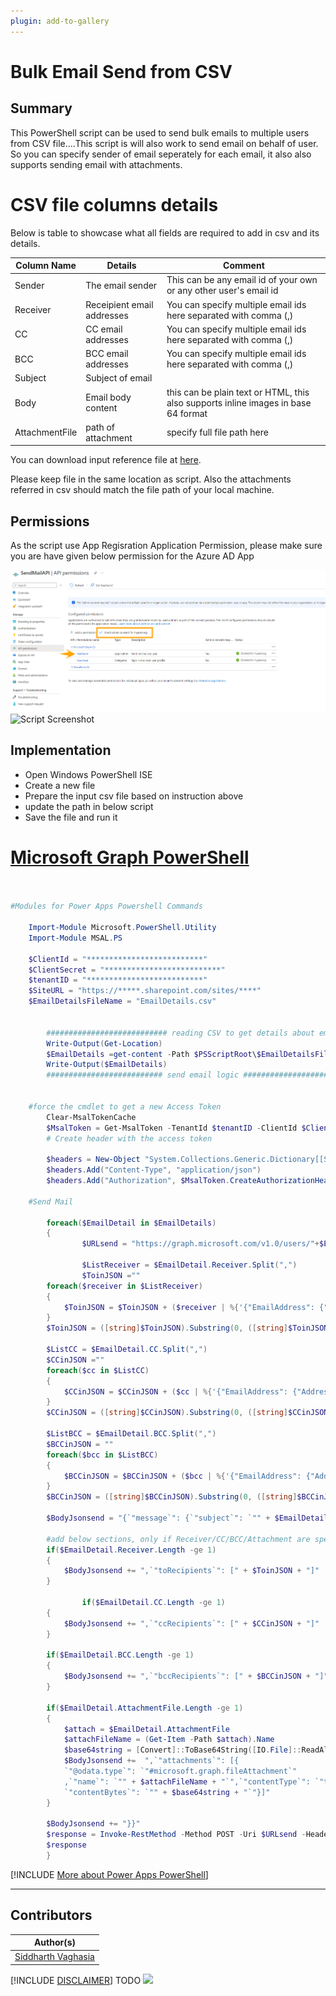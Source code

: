 ```yaml
---
plugin: add-to-gallery
---
```


# Bulk Email Send from CSV

## Summary

This PowerShell script can be used to send bulk emails to multiple users from CSV file....This script is will also work to send email on behalf of user. So you can specify sender of email seperately for each email, it also also supports sending email with attachments.

# CSV file columns details
Below is table to showcase what all fields are required to add in csv and its details.

| Column Name | Details  | Comment  |
|---|---|---|
| Sender | The email sender |   This can be any email id of your own or any other user's email id |
| Receiver | Receipient email addresses | You can specify multiple email ids here separated with comma (,)   |
| CC | CC email addresses|  You can specify multiple email ids here separated with comma (,) |
| BCC| BCC email addresses|  You can specify multiple email ids here separated with comma (,) |
| Subject | Subject of email | |
| Body | Email body content | this can be plain text or HTML, this also supports inline images in base 64 format |
| AttachmentFile | path of attachment | specify full file path here |

You can download input reference file at [here](assets/EmailDetails.csv).

Please keep file in the same location as script.
Also the attachments referred in csv should match the file path of your local machine.

## Permissions
As the script use App Regisration Application Permission, please make sure you are have given below permission for the Azure AD App

![Permission](assets/API_Permissions.png)
![Script Screenshot](assets/running-script.png)

## Implementation

- Open Windows PowerShell ISE
- Create a new file
- Prepare the input csv file based on instruction above
- update the path in below script
- Save the file and run it
 
# [Microsoft Graph PowerShell](#tab/graphps)
```powershell


#Modules for Power Apps Powershell Commands

	Import-Module Microsoft.PowerShell.Utility
	Import-Module MSAL.PS

	$ClientId = "**************************"
	$ClientSecret = "**************************"
	$tenantID = "**************************"
	$SiteURL = "https://*****.sharepoint.com/sites/****"
	$EmailDetailsFileName = "EmailDetails.csv"
 
		
        ########################### reading CSV to get details about email ###################
        Write-Output(Get-Location)
        $EmailDetails =get-content -Path $PSScriptRoot\$EmailDetailsFileName | Out-String | ConvertFrom-Csv
        Write-Output($EmailDetails)
        ########################## send email logic #####################
 
        
	#force the cmdlet to get a new Access Token
		Clear-MsalTokenCache
        $MsalToken = Get-MsalToken -TenantId $tenantID -ClientId $ClientId -ClientSecret ($ClientSecret | ConvertTo-SecureString -AsPlainText -Force)
        # Create header with the access token

        $headers = New-Object "System.Collections.Generic.Dictionary[[String],[String]]"
        $headers.Add("Content-Type", "application/json")
        $headers.Add("Authorization", $MsalToken.CreateAuthorizationHeader())  

	#Send Mail    

        foreach($EmailDetail in $EmailDetails)
        {
            	$URLsend = "https://graph.microsoft.com/v1.0/users/"+$EmailDetail.Sender+"/sendMail"

            	$ListReceiver = $EmailDetail.Receiver.Split(",")
            	$ToinJSON =""
		foreach($receiver in $ListReceiver)
		{
			$ToinJSON = $ToinJSON + ($receiver | %{'{"EmailAddress": {"Address": "'+$_+'"}},'})
		}
		$ToinJSON = ([string]$ToinJSON).Substring(0, ([string]$ToinJSON ).Length - 1)
         
		$ListCC = $EmailDetail.CC.Split(",")
		$CCinJSON =""
		foreach($cc in $ListCC)
		{
			$CCinJSON = $CCinJSON + ($cc | %{'{"EmailAddress": {"Address": "'+$_+'"}},'})
		}
		$CCinJSON = ([string]$CCinJSON).Substring(0, ([string]$CCinJSON ).Length - 1)

		$ListBCC = $EmailDetail.BCC.Split(",")
		$BCCinJSON = ""
		foreach($bcc in $ListBCC)
		{
			$BCCinJSON = $BCCinJSON + ($bcc | %{'{"EmailAddress": {"Address": "'+$_+'"}},'})
		}
		$BCCinJSON = ([string]$BCCinJSON).Substring(0, ([string]$BCCinJSON ).Length - 1)

		$BodyJsonsend = "{`"message`": {`"subject`": `"" + $EmailDetail.Subject + "`",`"body`": {`"contentType`": `"HTML`",`"content`": `"" + $EmailDetail.Body.Replace("`"","\`"") + "`"}"

		#add below sections, only if Receiver/CC/BCC/Attachment are specified
		if($EmailDetail.Receiver.Length -ge 1)
		{
			$BodyJsonsend += ",`"toRecipients`": [" + $ToinJSON + "]"
		}
            
            	if($EmailDetail.CC.Length -ge 1)
		{
			$BodyJsonsend += ",`"ccRecipients`": [" + $CCinJSON + "]"
		}

		if($EmailDetail.BCC.Length -ge 1)
		{
			$BodyJsonsend += ",`"bccRecipients`": [" + $BCCinJSON + "]"
		}

		if($EmailDetail.AttachmentFile.Length -ge 1)
		{
			$attach = $EmailDetail.AttachmentFile
			$attachFileName = (Get-Item -Path $attach).Name
			$base64string = [Convert]::ToBase64String([IO.File]::ReadAllBytes($attach))
			$BodyJsonsend +=  ",`"attachments`": [{
			`"@odata.type`": `"#microsoft.graph.fileAttachment`"
			,`"name`": `"" + $attachFileName + "`",`"contentType`": `"text/plain`",
			`"contentBytes`": `"" + $base64string + "`"}]"
		}

		$BodyJsonsend += "}}"
		$response = Invoke-RestMethod -Method POST -Uri $URLsend -Headers $headers -Body $BodyJsonsend 
		$response 
        }
```
[!INCLUDE [More about Power Apps PowerShell](../../docfx/includes/MORE-POWERAPPS.md)]
***

## Contributors

| Author(s) |
|-----------|
| [Siddharth Vaghasia](https://github.com/siddharth-vaghasia) |

[!INCLUDE [DISCLAIMER](../../docfx/includes/DISCLAIMER.md)]
TODO <img src="https://pnptelemetry.azurewebsites.net/script-samples/scripts/powerapps-bulk-useraccess" aria-hidden="true" />

